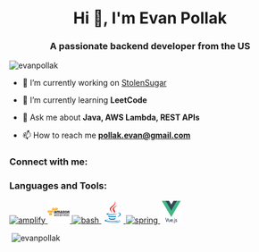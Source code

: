 <h1 align="center">Hi 👋, I'm Evan Pollak</h1>
<h3 align="center">A passionate backend developer from the US</h3>

<p align="left"> <img src="https://komarev.com/ghpvc/?username=evanpollak&label=Profile%20views&color=0e75b6&style=flat" alt="evanpollak" /> </p>

- 🔭 I’m currently working on [StolenSugar](https://github.com/stolen-sugar/stolen-sugar)

- 🌱 I’m currently learning **LeetCode**

- 💬 Ask me about **Java, AWS Lambda, REST APIs**

- 📫 How to reach me **pollak.evan@gmail.com**

<h3 align="left">Connect with me:</h3>
<p align="left">
</p>

<h3 align="left">Languages and Tools:</h3>
<p align="left"> <a href="https://aws.amazon.com/amplify/" target="_blank" rel="noreferrer"> <img src="https://docs.amplify.aws/assets/logo-dark.svg" alt="amplify" width="40" height="40"/> </a> <a href="https://aws.amazon.com" target="_blank" rel="noreferrer"> <img src="https://raw.githubusercontent.com/devicons/devicon/master/icons/amazonwebservices/amazonwebservices-original-wordmark.svg" alt="aws" width="40" height="40"/> </a> <a href="https://www.gnu.org/software/bash/" target="_blank" rel="noreferrer"> <img src="https://www.vectorlogo.zone/logos/gnu_bash/gnu_bash-icon.svg" alt="bash" width="40" height="40"/> </a> <a href="https://www.java.com" target="_blank" rel="noreferrer"> <img src="https://raw.githubusercontent.com/devicons/devicon/master/icons/java/java-original.svg" alt="java" width="40" height="40"/> </a> <a href="https://spring.io/" target="_blank" rel="noreferrer"> <img src="https://www.vectorlogo.zone/logos/springio/springio-icon.svg" alt="spring" width="40" height="40"/> </a> <a href="https://vuejs.org/" target="_blank" rel="noreferrer"> <img src="https://raw.githubusercontent.com/devicons/devicon/master/icons/vuejs/vuejs-original-wordmark.svg" alt="vuejs" width="40" height="40"/> </a> </p>

<p>&nbsp;<img align="center" src="https://github-readme-stats.vercel.app/api?username=evanpollak&show_icons=true&locale=en" alt="evanpollak" /></p>
